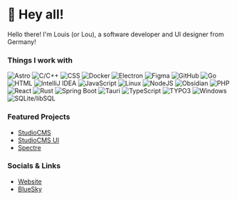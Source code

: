 # 👋 Hey all!

Hello there! I'm Louis (or Lou), a software developer and UI designer from Germany!

### Things I work with
<p>
  <img src="https://img.shields.io/badge/Astro-fd5a03.svg?style=for-the-badge&logo=Astro&logoColor=white&labelColor=000000" alt="Astro" />
  <img src="https://img.shields.io/badge/C/C++-a8b9cc.svg?style=for-the-badge&logo=C&logoColor=ffffff&labelColor=000000" alt="C/C++" />
  <img src="https://img.shields.io/badge/CSS-1572b6.svg?style=for-the-badge&logo=CSS3&logoColor=ffffff&labelColor=000000" alt="CSS" />
  <img src="https://img.shields.io/badge/Docker-2496ed.svg?style=for-the-badge&logo=Docker&logoColor=ffffff&labelColor=000000" alt="Docker" />
  <img src="https://img.shields.io/badge/Electron-47848f.svg?style=for-the-badge&logo=Electron&logoColor=ffffff&labelColor=000000" alt="Electron" />
  <img src="https://img.shields.io/badge/Figma-f24e1e.svg?style=for-the-badge&logo=Figma&logoColor=ffffff&labelColor=000000" alt="Figma" />
  <img src="https://img.shields.io/badge/GitHub-181717.svg?style=for-the-badge&logo=GitHub&logoColor=ffffff&labelColor=000000" alt="GitHub" />
  <img src="https://img.shields.io/badge/Go-00add8.svg?style=for-the-badge&logo=Go&logoColor=ffffff&labelColor=000000" alt="Go" />
  <img src="https://img.shields.io/badge/HTML-e34f26.svg?style=for-the-badge&logo=HTML5&logoColor=ffffff&labelColor=000000" alt="HTML" />
  <img src="https://img.shields.io/badge/IntelliJ IDEA-000000.svg?style=for-the-badge&logo=IntelliJ%20IDEA&logoColor=ffffff&labelColor=000000" alt="IntelliJ IDEA" />
  <img src="https://img.shields.io/badge/JavaScript-f7df1e.svg?style=for-the-badge&logo=JavaScript&logoColor=ffffff&labelColor=000000" alt="JavaScript" />
  <img src="https://img.shields.io/badge/Linux-fcc624.svg?style=for-the-badge&logo=Linux&logoColor=ffffff&labelColor=000000" alt="Linux" />
  <img src="https://img.shields.io/badge/NodeJS-339933.svg?style=for-the-badge&logo=Node.js&logoColor=ffffff&labelColor=000000" alt="NodeJS" />
  <img src="https://img.shields.io/badge/Obsidian-483699.svg?style=for-the-badge&logo=Obsidian&logoColor=ffffff&labelColor=000000" alt="Obsidian" />
  <img src="https://img.shields.io/badge/PHP-777bb4.svg?style=for-the-badge&logo=PHP&logoColor=ffffff&labelColor=000000" alt="PHP" />
  <img src="https://img.shields.io/badge/React-61dafb.svg?style=for-the-badge&logo=React&logoColor=ffffff&labelColor=000000" alt="React" />
  <img src="https://img.shields.io/badge/Rust-000000.svg?style=for-the-badge&logo=Rust&logoColor=ffffff&labelColor=000000" alt="Rust" />
  <img src="https://img.shields.io/badge/Spring Boot-6db33f.svg?style=for-the-badge&logo=Spring%20Boot&logoColor=ffffff&labelColor=000000" alt="Spring Boot" />
  <img src="https://img.shields.io/badge/Tauri-ffc131.svg?style=for-the-badge&logo=Tauri&logoColor=ffffff&labelColor=000000" alt="Tauri" />
  <img src="https://img.shields.io/badge/TypeScript-3178c6.svg?style=for-the-badge&logo=TypeScript&logoColor=ffffff&labelColor=000000" alt="TypeScript" />
  <img src="https://img.shields.io/badge/TYPO3-ff8700.svg?style=for-the-badge&logo=TYPO3&logoColor=ffffff&labelColor=000000" alt="TYPO3" />
  <img src="https://img.shields.io/badge/Windows-0078d6.svg?style=for-the-badge&logo=Windows&logoColor=ffffff&labelColor=000000" alt="Windows" />
  <img src="https://img.shields.io/badge/SQLite/libSQL-003b57.svg?style=for-the-badge&logo=SQLite&logoColor=ffffff&labelColor=000000" alt="SQLite/libSQL" />
</p>

### Featured Projects
- [StudioCMS](https://github.com/withstudiocms/studiocms)
- [StudioCMS UI](https://github.com/withstudiocms/ui)
- [Spectre](https://github.com/louisescher/spectre)

### Socials & Links
- [Website](https://lou.gg)
- [BlueSky](https://bsky.app/profile/lou.gg)
